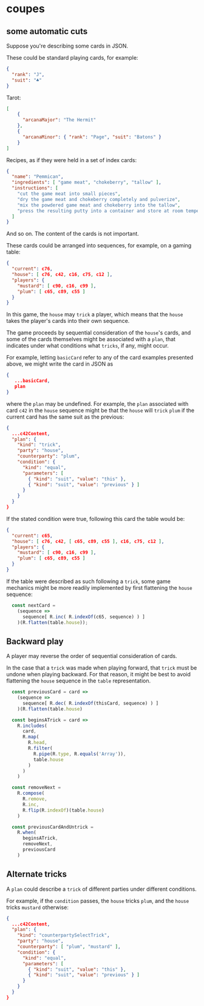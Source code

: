 # coupes

## some automatic cuts

Suppose you're describing some cards in JSON.

These could be standard playing cards, for example:

```JSON
{
  "rank": "J",
  "suit": "♣︎︎"
}
```

Tarot:

```JSON
[
    {
      "arcanaMajor": "The Hermit"
    },
    {
      "arcanaMinor": { "rank": "Page", "suit": "Batons" }
    }
]
```

Recipes, as if they were held in a set of index cards:

```JSON
{
  "name": "Pemmican",
  "ingredients": [ "game meat", "chokeberry", "tallow" ],
  "instructions": [
    "cut the game meat into small pieces",
    "dry the game meat and chokeberry completely and pulverize",
    "mix the powdered game meat and chokeberry into the tallow",
    "press the resulting putty into a container and store at room temperature 1 to 5 years"
  ]
}
```

And so on. The content of the cards is not important.

These cards could be arranged into sequences, for example, on a gaming table:

```JSON
{
  "current": c76,
  "house": [ c76, c42, c16, c75, c12 ],
  "players": {
    "mustard": [ c90, c16, c99 ],
    "plum": [ c65, c89, c55 ]
  } 
}
```

In this game, the `house` may `trick` a player, which means
that the `house` takes the player's cards into their own
sequence.

The game proceeds by sequential consideration of the `house`'s cards,
and some of the cards themselves might be associated with a `plan`, that
indicates under what conditions what `tricks`, if any, might occur.

For example, letting `basicCard` refer to any of the card examples
presented above, we might write the card in JSON as
```JSON
{
   ...basicCard,
   plan
}
```
where the `plan` may be undefined. For example, the `plan` associated
with card `c42` in the `house` sequence might be that the `house` will
`trick` `plum` if the current card has the same suit as the previous:
```JSON
{
  ...c42Content,
  "plan": {
    "kind": "trick",
    "party": "house",
    "counterparty": "plum",
    "condition": {
      "kind": "equal",
      "parameters": [
        { "kind": "suit", "value": "this" },
        { "kind": "suit", "value": "previous" } ]
      }
    }
  }
}
```

If the stated condition were true, following this card the table would be:

```JSON
{
  "current": c65,
  "house": [ c76, c42, [ c65, c89, c55 ], c16, c75, c12 ],
  "players": {
    "mustard": [ c90, c16, c99 ],
    "plum": [ c65, c89, c55 ]
  } 
}
```

If the table were described as such following a `trick`, some game mechanics
might be more readily implemented by first flattening the `house` sequence:

```js
  const nextCard = 
    (sequence =>
      sequence[ R.inc( R.indexOf(c65, sequence) ) ]
    )(R.flatten(table.house));
```

## Backward play

A player may reverse the order of sequential consideration of cards.

In the case that a `trick` was made when playing forward, that `trick`
must be undone when playing backward. For that reason, it might be best
to avoid flattening the `house` sequence in the `table` representation.

```js
  const previousCard = card =>
    (sequence =>
      sequence[ R.dec( R.indexOf(thisCard, sequence) ) ]
    )(R.flatten(table.house)

  const beginsATrick = card =>
    R.includes(
      card,
      R.map(
        R.head,
        R.filter(
          R.pipe(R.type, R.equals('Array')),
          table.house
        )
      )
    )

  const removeNext =
    R.compose(
      R.remove,
      R.inc,
      R.flip(R.indexOf)(table.house)
    )

  const previousCardAndUntrick =
    R.when(
      beginsATrick,
      removeNext,
      previousCard
    )
```

## Alternate tricks

A `plan` could describe a `trick` of different parties under different
conditions.

For example, if the `condition` passes, the `house` tricks `plum`,
and the `house` tricks `mustard` otherwise:

```JSON
{
  ...c42Content,
  "plan": {
    "kind": "counterpartySelectTrick",
    "party": "house",
    "counterparty": [ "plum", "mustard" ],
    "condition": {
      "kind": "equal",
      "parameters": [
        { "kind": "suit", "value": "this" },
        { "kind": "suit", "value": "previous" } ]
      }
    }
  }
}
```
